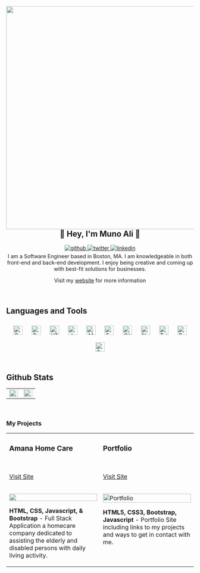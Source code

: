 <img src="https://res.cloudinary.com/amunoali/image/upload/v1664209967/logo_txnxzq.png" align="left" height="" width="600" />  
  

## <div align="center">👋  Hey,  I'm Muno Ali 👋 </div>  
  

<div align="center">
<a href="https://github.com/https://github.com/amunoali" target="_blank">
<img src=https://img.shields.io/badge/github-%2324292e.svg?&style=for-the-badge&logo=github&logoColor=white alt=github style="margin-bottom: 5px;" />
</a>
<a href="https://twitter.com/https://twitter.com/amunoali" target="_blank">
<img src=https://img.shields.io/badge/twitter-%2300acee.svg?&style=for-the-badge&logo=twitter&logoColor=white alt=twitter style="margin-bottom: 5px;" />
</a>
<a href="https://linkedin.com/in/https://www.linkedin.com/in/amunoali/" target="_blank">
<img src=https://img.shields.io/badge/linkedin-%231E77B5.svg?&style=for-the-badge&logo=linkedin&logoColor=white alt=linkedin style="margin-bottom: 5px;" />
</a>  
</div>  
  

<div align="center">I am a Software Engineer based in Boston, MA. I am knowledgeable in both front-end and back-end development. I enjoy being creative and coming up with best-fit solutions for businesses. 

Visit my [website](munoali.netlify.app) for more information </div>  
  

<br/>  


## Languages and Tools  
<div align="center">  
<a href="https://reactjs.org/" target="_blank"><img style="margin: 10px" src="https://profilinator.rishav.dev/skills-assets/react-original-wordmark.svg" alt="React" height="25" /></a>  
<a href="https://getbootstrap.com/docs/3.4/javascript/" target="_blank"><img style="margin: 10px" src="https://profilinator.rishav.dev/skills-assets/bootstrap-plain.svg" alt="Bootstrap" height="25" /></a>  
<a href="https://en.wikipedia.org/wiki/HTML5" target="_blank"><img style="margin: 10px" src="https://profilinator.rishav.dev/skills-assets/html5-original-wordmark.svg" alt="HTML5" height="25" /></a>  
<a href="https://www.javascript.com/" target="_blank"><img style="margin: 10px" src="https://profilinator.rishav.dev/skills-assets/javascript-original.svg" alt="JavaScript" height="25" /></a>  
<a href="https://www.mongodb.com/" target="_blank"><img style="margin: 10px" src="https://profilinator.rishav.dev/skills-assets/mongodb-original-wordmark.svg" alt="MongoDB" height="25" /></a>  
<a href="https://expressjs.com/" target="_blank"><img style="margin: 10px" src="https://profilinator.rishav.dev/skills-assets/express-original-wordmark.svg" alt="Express.js" height="25" /></a>  
<a href="https://github.com/" target="_blank"><img style="margin: 10px" src="https://profilinator.rishav.dev/skills-assets/git-scm-icon.svg" alt="Git" height="25" /></a>  
<a href="https://nodejs.org/" target="_blank"><img style="margin: 10px" src="https://profilinator.rishav.dev/skills-assets/nodejs-original-wordmark.svg" alt="Node.js" height="25" /></a>  
<a href="https://www.tailwindcss.com/" target="_blank"><img style="margin: 10px" src="https://profilinator.rishav.dev/skills-assets/tailwindcss.svg" alt="Tailwind CSS" height="25" /></a>  
<a href="https://www.gnu.org/software/bash/" target="_blank"><img style="margin: 10px" src="https://profilinator.rishav.dev/skills-assets/gnu_bash-icon.svg" alt="Bash" height="25" /></a>  
<a href="https://sass-lang.com/" target="_blank"><img style="margin: 10px" src="https://profilinator.rishav.dev/skills-assets/sass-original.svg" alt="Sass" height="25" /></a>  
</div>  

<br/>  


## Github Stats  
<table><tr><td valign="top" width="50%">

<img src="https://github-readme-stats.vercel.app/api?username=amunoali&show_icons=true&count_private=true&hide_border=true" align="left" style="width: 100%" />

</td><td valign="top" width="50%">

<img src="https://github-readme-stats.vercel.app/api/top-langs/?username=amunoali&hide_border=true&layout=compact" align="left" style="width: 100%" />

</td></tr></table>  

<br/>  


### My Projects 
<article>
      <div>
  <div>
<table>
  <tbody><tr>
    <td width="33%" valign="top">
      <h3> Amana Home Care</h3>
        <br>
        <p><a href="https://www.amanahomehealthllc.com/" rel="nofollow">Visit Site</a></p>
        <br>
        <a href="http://www.cronofy.tech/" rel="nofollow">
            <img src="https://res.cloudinary.com/amunoali/image/upload/v1664208109/AmanaHomeCare_gc0ckc.png" width="100%"  style="max-width:100%;">
        </a>
        <p><strong>HTML, CSS, Javascript, &amp; Bootstrap  </strong> - Full Stack Application a homecare company dedicated to assisting the elderly and disabled persons with daily living activity.</p>
    </td>
    <td width="33%" valign="top">
      <h3>Portfolio</h3>
        <br>
        <p> <a href="https://munoali.netlify.app/" rel="nofollow">Visit Site</a></p>
        <br>
        <a href="https://munoali.netlify.app/ rel="nofollow">
            <img src="https://res.cloudinary.com/amunoali/image/upload/v1664212131/portfolio_ez4i5b.png" width="100%" alt="Portfolio" data-canonical-src="https://res.cloudinary.com/amunoali/image/upload/v1664212131/portfolio_ez4i5b.png" style="max-width:100%;">
        </a>
        <p><strong>HTML5, CSS3, Bootstrap, Javascript</strong> - Portfolio Site including links to my projects and ways to get in contact with me.</p>
    </td>
  </tr>
</tbody></table>
</article>
      </div>
  </div>